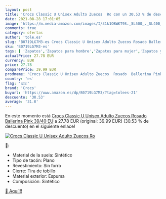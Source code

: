 ```yaml
---
layout: post
title: 'Crocs Classic U Unisex Adulto Zuecos  Ro con un 30.53 % de descuento'
date: 2021-08-28 17:01:05
image: 'https://m.media-amazon.com/images/I/31k1OBWKT9S._SL500_._SL400_.jpg'
comments: true
category: ofertas
author: 'tole.es'
slug: 'B0719LG7M3-es Crocs Classic U Unisex Adulto Zuecos Rosado Ballerina Pink...'
sku: 'B0719LG7M3-es'
tags: [ 'Zapatos','Zapatos para hombre','Zapatos para mujer','Zapatos y complementos','Zuecos de mujer','Zuecos y mules de mujer','Zuecos y mules para hombre','crocs','zuecos', ]
actualPrice: 27.78 EUR
currency: EUR
price: 27.78
comparePrice: 39.99 EUR
prodname: 'Crocs Classic U Unisex Adulto Zuecos  Rosado  Ballerina Pink   39/40 EU'
country: 'es'
flag: '🇪🇸'
brand: 'Crocs'
buyurl: 'https://www.amazon.es/dp/B0719LG7M3/?tag=tolees-21'
descuento: '30.53'
average: '31.0'
---
```


En este momento está [Crocs Classic U Unisex Adulto Zuecos  Rosado  Ballerina Pink   39/40 EU](https://www.amazon.es/dp/B0719LG7M3/?tag=tolees-21) a 27.78 EUR (original: 39.99 EUR) (30.53 %  de descuento) en el siguiente enlace!

[![Crocs Classic U Unisex Adulto Zuecos  Ro](https://m.media-amazon.com/images/I/31k1OBWKT9S._SL500_._SL400_.jpg)](https://www.amazon.es/dp/B0719LG7M3/?tag=tolees-21)

🔎:

- Material de la suela: Sintético
- Tipo de tacón: Plano
- Revestimiento: Sin forro
- Cierre: Tira de tobillo
- Material exterior: Espuma
- Composición: Sintético

[🛒 Aquí!!!](https://www.amazon.es/dp/B0719LG7M3/?tag=tolees-21)
